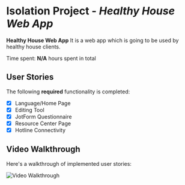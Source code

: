 # Isolation Project - *Healthy House Web App*

**Healthy House Web App** It is a web app which is going to be used by healthy house clients.

Time spent: **N/A** hours spent in total

## User Stories

The following **required** functionality is completed:

- [x] Language/Home Page
- [x] Editing Tool
- [x] JotForm Questionnaire 
- [x] Resource Center Page
- [x] Hotline Connectivity

## Video Walkthrough

Here's a walkthrough of implemented user stories:

<img src='' width='' alt='Video Walkthrough' /> 

